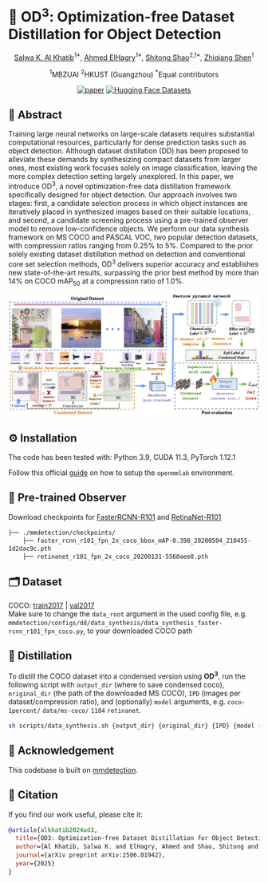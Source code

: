 #  🚀 OD<sup>3</sup>: Optimization-free Dataset Distillation for Object Detection

<div align="center">

<a href="https://github.com/salwaalkhatib">Salwa K. Al Khatib</a><sup>1*</sup>, <a href="https://www.linkedin.com/in/ahmed-adel-elhagry">Ahmed ElHagry</a><sup>1*</sup>, <a href="https://github.com/shaoshitong">Shitong Shao</a><sup>2,1*</sup>, <a href="https://github.com/szq0214">Zhiqiang Shen</a><sup>1</sup>

<sup>1</sup>MBZUAI <sup>2</sup>HKUST (Guangzhou) <sup>*</sup>Equal contributors


 
<a href='https://arxiv.org/abs/2506.01942' target="_blank">![paper](https://img.shields.io/badge/arXiv-Paper-<COLOR>.svg)</a> [![Hugging Face Datasets](https://img.shields.io/badge/%F0%9F%A4%97%20Hugging%20Face-Datasets-blue)](https://huggingface.co/datasets/VILA-Lab/OD3)</a>
 </div>

## 🧠 Abstract
Training large neural networks on large-scale datasets requires substantial computational resources, particularly for dense prediction tasks such as object detection. Although dataset distillation (DD) has been proposed to alleviate these demands by synthesizing compact datasets from larger ones, most existing work focuses solely on image classification, leaving the more complex detection setting largely unexplored. In this paper, we introduce OD<sup>3</sup>, a novel optimization-free data distillation framework specifically designed for object detection. Our approach involves two stages: first, a candidate selection process in which object instances are iteratively placed in synthesized images based on their suitable locations, and second, a candidate screening process using a pre-trained observer model to remove low-confidence objects. We perform our data synthesis framework on MS COCO and PASCAL VOC, two popular detection datasets, with compression ratios ranging from 0.25% to 5%. Compared to the prior solely existing dataset distillation method on detection and conventional core set selection methods, OD<sup>3</sup> delivers superior accuracy and establishes new state-of-the-art results, surpassing the prior best method by more than 14% on COCO mAP<sub>50</sub> at a compression ratio of 1.0%.
<p align="center">
    <img src="./assets/framework.jpg" alt="OD3 Framework" width=900>
</p>


## ⚙️ Installation

The code has been tested with: Python 3.9, CUDA 11.3, PyTorch 1.12.1

Follow this official [guide](https://mmdetection.readthedocs.io/en/latest/get_started.html) on how to setup the <code>openmmlab</code> environment.

## 🎯 Pre-trained Observer

Download checkpoints for [FasterRCNN-R101](https://download.openmmlab.com/mmdetection/v2.0/faster_rcnn/faster_rcnn_r101_fpn_2x_coco/faster_rcnn_r101_fpn_2x_coco_bbox_mAP-0.398_20200504_210455-1d2dac9c.pth) and [RetinaNet-R101](https://download.openmmlab.com/mmdetection/v2.0/retinanet/retinanet_r101_fpn_2x_coco/retinanet_r101_fpn_2x_coco_20200131-5560aee8.pth)

```
├── ./mmdetection/checkpoints/
    ├── faster_rcnn_r101_fpn_2x_coco_bbox_mAP-0.398_20200504_210455-1d2dac9c.pth
    ├── retinanet_r101_fpn_2x_coco_20200131-5560aee8.pth
```

## 🗂️ Dataset

COCO: [train2017](http://images.cocodataset.org/zips/train2017.zip) | [val2017](http://images.cocodataset.org/zips/val2017.zip) \
Make sure to change the <code>data_root</code> argument in the used config file, e.g. <code>mmdetection/configs/dd/data_synthesis/data_synthesis_faster-rcnn_r101_fpn_coco.py</code>, to your downloaded COCO path

## 🔬 Distillation

To distill the COCO dataset into a condensed version using **OD<sup>3</sup>**, run the following script with <code>output_dir</code> (where to save condensed coco), <code>original_dir</code> (the path of the downloaded MS COCO), <code>IPD</code> (images per dataset/compression ratio), and (optionally) <code>model</code> arguments, e.g. <code>coco-1percent/</code> <code>data/ms-coco/</code> <code>1184</code> <code>retinanet</code>.

```bash
sh scripts/data_synthesis.sh {output_dir} {original_dir} {IPD} {model (optional)}
```

## 🙏 Acknowledgement

This codebase is built on [mmdetection](https://github.com/open-mmlab/mmdetection).

## 📖 Citation

If you find our work useful, please cite it:

```bibtex
@article{alkhatib2024od3,
  title={OD3: Optimization-free Dataset Distillation for Object Detection},
  author={Al Khatib, Salwa K. and ElHagry, Ahmed and Shao, Shitong and Shen, Zhiqiang},
  journal={arXiv preprint arXiv:2506.01942},
  year={2025}
}

